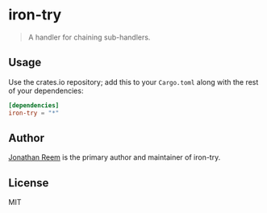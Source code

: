 # iron-try

> A handler for chaining sub-handlers.

## Usage

Use the crates.io repository; add this to your `Cargo.toml` along
with the rest of your dependencies:

```toml
[dependencies]
iron-try = "*"
```

## Author

[Jonathan Reem](https://medium.com/@jreem) is the primary author and maintainer of iron-try.

## License

MIT

